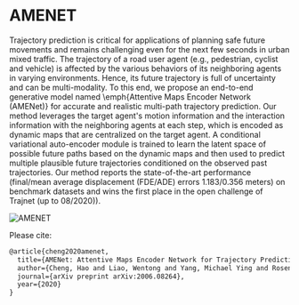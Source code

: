 # AMENET

Trajectory prediction is critical for applications of planning safe future movements and remains challenging even for the next few seconds in urban mixed traffic. The trajectory of a road user agent (e.g., pedestrian, cyclist and vehicle) is affected by the various behaviors of its neighboring agents in varying environments. Hence, its future trajectory is full of uncertainty and can be multi-modality.  To this end, we propose an end-to-end generative model named \emph{Attentive Maps Encoder Network (AMENet)} for accurate and realistic multi-path trajectory prediction. Our method leverages the target agent's motion information and the interaction information with the neighboring agents at each step, which is encoded as dynamic maps that are centralized on the target agent. A conditional variational auto-encoder module is trained to learn the latent space of possible future paths based on the dynamic maps and then used to predict multiple plausible future trajectories conditioned on the observed past trajectories. Our method reports the state-of-the-art performance (final/mean average displacement (FDE/ADE) errors 1.183/0.356 meters) on benchmark datasets and wins the first place in the open challenge of Trajnet (up to 08/2020)).

![AMENET](https://github.com/haohao11/AMENET/blob/master/model_framework.png)

Please cite:

```html
@article{cheng2020amenet,
  title={AMENet: Attentive Maps Encoder Network for Trajectory Prediction},
  author={Cheng, Hao and Liao, Wentong and Yang, Michael Ying and Rosenhahn, Bodo and Sester, Monika},
  journal={arXiv preprint arXiv:2006.08264},
  year={2020}
}
```
